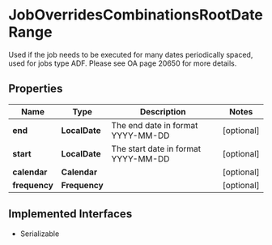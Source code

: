 

# JobOverridesCombinationsRootDateRange

Used if the job needs to be executed for many dates periodically spaced, used for jobs type ADF. Please see OA page 20650 for more details.

## Properties

Name | Type | Description | Notes
------------ | ------------- | ------------- | -------------
**end** | **LocalDate** | The end date in format YYYY-MM-DD |  [optional]
**start** | **LocalDate** | The start date in format YYYY-MM-DD |  [optional]
**calendar** | **Calendar** |  |  [optional]
**frequency** | **Frequency** |  |  [optional]


## Implemented Interfaces

* Serializable


